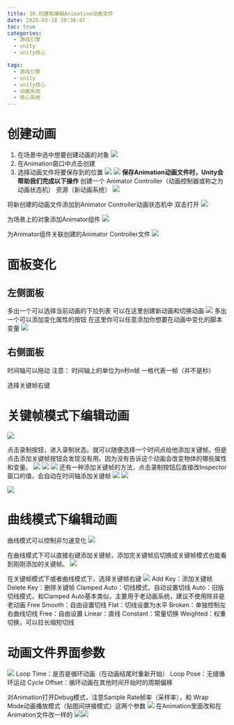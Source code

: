 ```yaml
---
title: 30.创建和编辑Animation动画文件
date: 2025-03-18 10:30:47
toc: true
categories:
  - 游戏引擎
  - unity
  - unity核心

tags:
  - 游戏引擎
  - unity
  - unity核心
  - 动画系统
  - 核心系统
---
```


# 创建动画
1. 在场景中选中想要创建动画的对象
   ![](30.创建和编辑Animation动画文件/file-20250318103615875.png)
2. 在Animation窗口中点击创建
3. 选择动画文件将要保存到的位置
   ![](30.创建和编辑Animation动画文件/file-20250318103636026.png)
   ![](30.创建和编辑Animation动画文件/file-20250318103716509.png)
**保存Animation动画文件时，Unity会帮助我们完成以下操作**
创建一个 Animator Controller（动画控制器或称之为动画状态机） 资源（新动画系统）
![](30.创建和编辑Animation动画文件/file-20250318104106014.png)

将新创建的动画文件添加到Animator Controller动画状态机中
双击打开
![](30.创建和编辑Animation动画文件/file-20250318104134104.png)

为场景上的对象添加Animator组件
![](30.创建和编辑Animation动画文件/file-20250318104243981.png)

为Animator组件关联创建的Animator Controller文件
![](30.创建和编辑Animation动画文件/file-20250318104325362.png)

# 面板变化

## 左侧面板

多出一个可以选择当前动画的下拉列表
可以在这里创建新动画和切换动画
![](30.创建和编辑Animation动画文件/file-20250318105025023.png)
多出一个可以添加变化属性的按钮
在这里你可以任意添加你想要在动画中变化的脚本变量
![](30.创建和编辑Animation动画文件/file-20250318105039893.png)



## 右侧面板
时间轴可以拖动
注意： 时间轴上的单位为n秒n帧 一格代表一帧（并不是秒）

选择关键帧右键


# 关键帧模式下编辑动画
![](30.创建和编辑Animation动画文件/file-20250318141159005.png)

点击录制按钮，进入录制状态。就可以随便选择一个时间点给他添加关键帧。但是点击添加关键帧按钮会发现没有用。因为没有告诉这个动画会改变物体的哪些属性和变量。
![](30.创建和编辑Animation动画文件/file-20250318141501712.png)
![](30.创建和编辑Animation动画文件/file-20250318141326568.png)
![](30.创建和编辑Animation动画文件/file-20250318141626169.png)
还有一种添加关键帧的方法，点击录制按钮后直接改Inspector窗口的值，会自动在时间轴添加关键帧
![](30.创建和编辑Animation动画文件/file-20250318142228306.png)
![](30.创建和编辑Animation动画文件/file-20250318142248079.png)

![](30.创建和编辑Animation动画文件/file-20250318142257477.png)

# 曲线模式下编辑动画
曲线模式可以控制非匀速变化
![](30.创建和编辑Animation动画文件/file-20250318142432464.png)


在曲线模式下可以直接右键添加关键帧，添加完关键帧后切换成关键帧模式也能看到刚刚添加的关键帧。
![](30.创建和编辑Animation动画文件/file-20250318142514741.png)

在关键帧模式下或者曲线模式下，选择关键帧右键
![](30.创建和编辑Animation动画文件/file-20250318142712544.png)
Add Key：添加关键帧
Delete Key：删除关键帧
Clamped Auto：切线模式，自动设置切线
Auto：旧版切线模式，和Clamped Auto基本类似，主要用于老动画系统，建议不使用除非是老动画
Free Smooth：自由设置切线
Flat：切线设置为水平
Broken：单独控制左右曲线切线
Free：自由设置
Linear：直线
Constant：常量切换
Weighted：权重切换，可以拉长缩短切线

# 动画文件界面参数
![](30.创建和编辑Animation动画文件/file-20250318143203185.png)
Loop Time：是否是循环动画（在动画结尾时重新开始）
Loop Pose：无缝循环运动
Cycle Offset：循环动画在其他时间开始时的周期偏移


对Animation打开Debug模式，注意Sample Rate帧率（采样率），和 Wrap Mode动画播放模式（贴图间拼接模式）这两个参数
![](30.创建和编辑Animation动画文件/file-20250318143444220.png)
在Animation里面改和在Animation文件改一样的
![](30.创建和编辑Animation动画文件/file-20250318152104533.png)![](30.创建和编辑Animation动画文件/file-20250318152109975.png)

